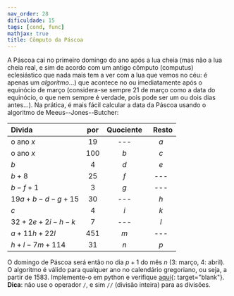 ```yaml
---
nav_order: 28
dificuldade: 15
tags: [cond, func]
mathjax: true
title: Cômputo da Páscoa
---
```


A Páscoa cai no primeiro domingo do ano após a lua cheia (mas não a lua cheia real, e sim de acordo com um antigo cômputo (computus) eclesiástico que nada mais tem a ver com a lua que vemos no céu: é apenas um *algoritmo*...) que acontece no ou imediatamente após o equinócio de março (considera-se sempre 21 de março como a data do equinócio, o que nem sempre é verdade, pois pode ser um ou dois dias antes...). Na prática, é mais fácil calcular a data da Páscoa usando o algoritmo de Meeus--Jones--Butcher:
    
| Divida          | por | Quociente | &nbsp; Resto |
|:----------------|:----:|:----------:|:------:|
| o ano $x$       | 19  | --- | $a$ |
| o ano $x$       | 100 | $b$ | $c$ |
| $b$             | 4   | $d$ | $e$ |
| $b+8$           | 25  | $f$ | --- |
| $b-f+1$         | 3   | $g$ | --- |
| $19a+b-d-g+15$  | 30  | --- | $h$ |
| $c$             | 4   | $i$ | $k$ |
| $32+2e+2i-h-k$  | 7   | --- | $l$ |
| $a+11h+22l$     | 451 | $m$ | --- |
| $h+l-7m+114$    | 31  | $n$ | $p$ |

O domingo de Páscoa será então no dia $p+1$ do mês $n$ (3: março, 4: abril). O algoritmo é válido para qualquer ano no calendário gregoriano, ou seja, a partir de 1583. Implemente-o em python e verifique [aqui](https://www.assa.org.au/edm){: target="blank"}. **Dica**: não use o operador `/`, e sim `//` (divisão inteira) para as divisões.
